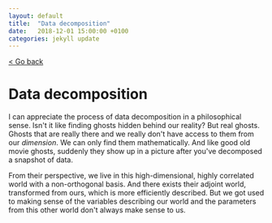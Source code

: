 ```yaml
---
layout: default
title:  "Data decomposition"
date:   2018-12-01 15:00:00 +0100
categories: jekyll update
---
```


[< Go back](https://camillejr.github.io/science-docs/)

# Data decomposition

I can appreciate the process of data decomposition in a philosophical sense. Isn't it like finding ghosts hidden behind our reality? But real ghosts. Ghosts that are really there and we really don't have access to them from our *dimension*. We can only find them mathematically. And like good old movie ghosts, suddenly they show up in a picture after you've decomposed a snapshot of data.

From their perspective, we live in this high-dimensional, highly correlated world with a non-orthogonal basis. And there exists their adjoint world, transformed from ours, which is more efficiently described. But we got used to making sense of the variables describing our world and the parameters from this other world don't always make sense to us.
